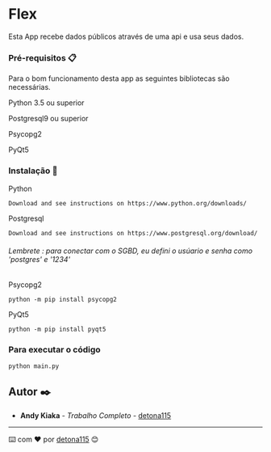 # Flex

Esta App recebe dados públicos através de uma api e usa seus dados.

### Pré-requisitos 📋

Para o bom funcionamento desta app as seguintes bibliotecas são necessárias.

Python 3.5 ou superior

Postgresql9 ou superior

Psycopg2

PyQt5

### Instalação 🔧

Python
```
Download and see instructions on https://www.python.org/downloads/
```

Postgresql
```
Download and see instructions on https://www.postgresql.org/download/
```
###### _Lembrete : para conectar com o SGBD, eu defini o usúario e senha como 'postgres' e '1234'_

Psycopg2
```
python -m pip install psycopg2
```

PyQt5
```
python -m pip install pyqt5
```

### Para executar o código

```
python main.py
```

## Autor ✒️

* **Andy Kiaka** - *Trabalho Completo* - [detona115](https://github.com/detona115)

---
⌨️ com ❤️ por [detona115](https://github.com/detona115) 😊


